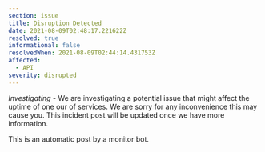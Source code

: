 ```yaml
---
section: issue
title: Disruption Detected
date: 2021-08-09T02:48:17.221622Z
resolved: true
informational: false
resolvedWhen: 2021-08-09T02:44:14.431753Z
affected:
  - API
severity: disrupted
---
```

*Investigating* - We are investigating a potential issue that might affect the uptime of one our of services. We are sorry for any inconvenience this may cause you. This incident post will be updated once we have more information.

This is an automatic post by a monitor bot.
        